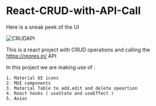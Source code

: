 # React-CRUD-with-API-Call

Here is a sneak peek of the UI 

![CRUDAPI](https://user-images.githubusercontent.com/36701679/138739627-37a28627-e7bd-4997-8260-56e62515889f.JPG)

This is a react project with CRUD operations and calling the https://reqres.in/ API 

In this project we are making use of  :

    1. Material UI icons 
    2. MUI components 
    3. Material Table to add,edit and delete opeartion 
    4. React hooks ( useState and useEffect ) 
    5. Axios
